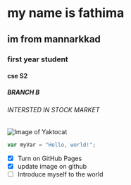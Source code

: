 # my name is fathima
## im from mannarkkad
### first year student
#### cse S2
##### BRANCH B
###### INTERSTED IN STOCK MARKET

![Image of Yaktocat](https://github.com/user-attachments/assets/2b834669-7c54-46c3-8bd9-bfeee76d9076)
``` javascript
var myVar = "Hello, world!";
```
- [x] Turn on GitHub Pages
- [x] update  image on github
- [ ] Introduce myself to the world

